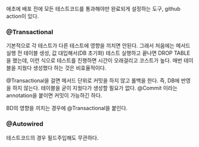 애초에 배포 전에 모든 테스트코드를 통과해야만 완료되게 설정하는 도구, github action이 있다. <br>
### @Transactional
기본적으로 각 테스트가 다른 테스트에 영향을 끼치면 안된다. 그래서 처음에는 메서드 실행 전 테이블 생성, 값 대입해서(DB 초기화) 테스트 실행하고 끝나면 DROP TABLE을 했는데,
이런 식으로 테스트를 진행하면 시간이 오래걸리고 코스트가 높다. 매번 테이블을 지웠다 생성했다 하는 것은 비효율적이다.<br>

@Transactional을 걸면 
메서드 단위로 커밋을 하지 않고 롤백을 한다. 즉, DB에 반영을 하지 않는다. 테이블을 굳이 지웠다가 생성할 필요가 없다. 
@Commit 이라는 annotation을 붙이면 커밋이 가능하긴 하다. 

BD의 영향을 끼치는 경우에 @Transactional을 붙인다.

### @Autowired
테스트코드의 경우 필드주입해도 무관하다. 